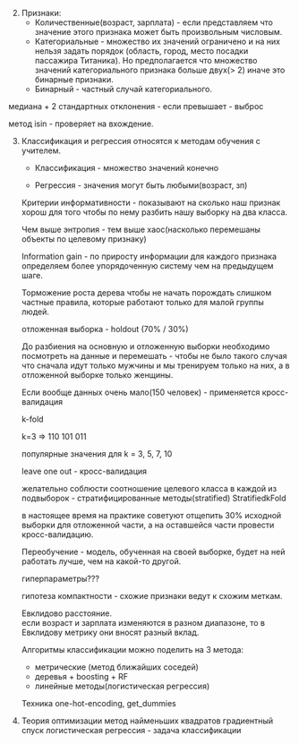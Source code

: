 2. Признаки:
    - Количественные(возраст, зарплата) - если представляем что значение этого признака может быть произвольным числовым.
    - Категориальные - множество их значений ограничено и на них нельзя задать порядок (область, город, место посадки пассажира Титаника). Но предполагается что множество       значений категориального признака больше двух(> 2) иначе это бинарные признаки.
    - Бинарный - частный случай категориального.

медиана + 2 стандартных отклонения - если превышает - выброс

метод isin - проверяет на вхождение.

3. 
    Классификация и регрессия относятся к методам обучения с учителем.

    - Классификация - множество значений конечно

    - Регрессия - значения могут быть любыми(возраст, зп)

    Критерии информативности - показывают на сколько наш признак хорош для того чтобы по нему разбить нашу выборку на два класса.  

    Чем выше энтропия - тем выше хаос(насколько перемешаны объекты по целевому признаку)

    Information gain - по приросту информации для каждого признака определяем более упорядоченную систему чем на предыдущем шаге.  

    Торможение роста дерева чтобы не начать порождать слишком частные правила, которые работают только для малой группы людей.  

    отложенная выборка - holdout (70% / 30%)

    До разбиения на основную и отложенную выборки необходимо посмотреть на данные и перемешать - чтобы не было такого случая что сначала идут только мужчины и мы тренируем только на них, а в отложенной выборке только женщины.  

    Если вообще данных очень мало(150 человек) - применяется кросс-валидация

    k-fold

    k=3 => 110 101 011

    популярные значения для k = 3, 5, 7, 10

    leave one out - кросс-валидация  

    желательно соблюсти соотношение целевого класса в каждой из подвыборок - стратифицированные методы(stratified) StratifiedkFold

    в настоящее время на практике советуют отщепить 30% исходной выборки для отложенной части, а на оставшейся части провести кросс-валидацию.  

    Переобучение - модель, обученная на своей выборке, будет на ней работать лучше, чем на какой-то другой.  

    гиперпараметры???

    гипотеза компактности - схожие признаки ведут к схожим меткам.  

    Евклидово расстояние.  
    если возраст и зарплата изменяются в разном диапазоне, то в Евклидову метрику они вносят разный вклад.  

    Алгоритмы классификации можно поделить на 3 метода:
     - метрические (метод ближайших соседей)
     - деревья + boosting + RF
     - линейные методы(логистическая регрессия)

    Техника one-hot-encoding, get_dummies

4.  Теория оптимизации
    метод найменьших квадратов
    градиентный спуск
    логистическая регрессия - задача классификации